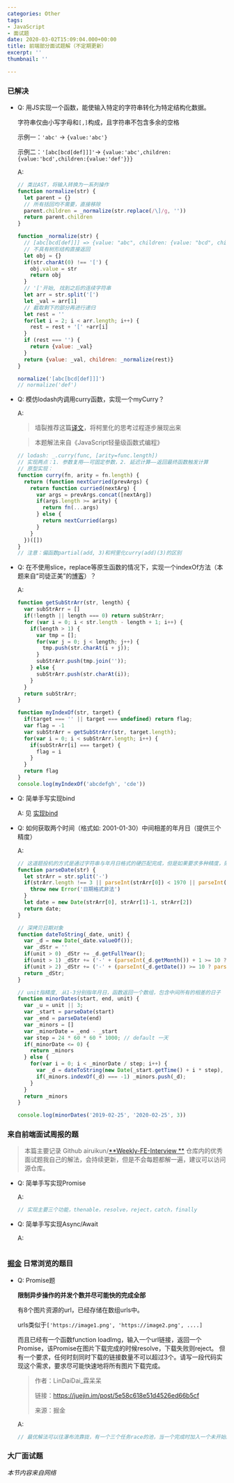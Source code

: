 ```yaml
---
categories: Other
tags:
- JavaScript
- 面试题
date: 2020-03-02T15:09:04.000+00:00
title: 前端部分面试题解（不定期更新）
excerpt: ''
thumbnail: ''

---
```

### 已解决

* Q: 用JS实现一个函数，能使输入特定的字符串转化为特定结构化数据。

  字符串仅由小写字母和`[,]`构成，且字符串不包含多余的空格

  示例一：`'abc'` -> `{value:'abc'}`

  示例二：`'[abc[bcd[def]]]'`-> `{value:'abc',children:{value:'bcd',children:{value:'def'}}}`

  A:

  ```javascript
  // 类比AST，将输入转换为一系列操作
  function normalize(str) {
    let parent = {}
    // 所有括回均不需要，直接移除
    parent.children = _normalize(str.replace(/\]/g, ''))
    return parent.children
  }
  
  function _normalize(str) {
    // [abc[bcd[def]]] => {value: "abc", children: {value: "bcd", children: {value: "def"}}}
    // 不具有树形结构直接返回
    let obj = {}
    if(str.charAt(0) !== '[') {
      obj.value = str
      return obj
    }
    // '['开始, 找到之后的连续字符串
    let arr = str.split('[')
    let _val = arr[1]
    // 截取剩下的部分再进行递归
    let rest = ''
    for(let i = 2; i < arr.length; i++) {
      rest = rest + '[' +arr[i]
    }
    if (rest === '') {
      return {value: _val}
    }
    return {value: _val, children: _normalize(rest)}
  }
  
  normalize('[abc[bcd[def]]]')
  // normalize('def')
  ```
  
* Q: 模仿lodash内调用curry函数，实现一个myCurry？

  A:

  > 墙裂推荐这篇[译文](https://www.jianshu.com/p/822c4bfeb8a9)，将柯里化的思考过程逐步展现出来
  
  > 本题解法来自《JavaScript轻量级函数式编程》

  ```javascript
  // lodash: _.curry(func, [arity=func.length])
  // 实现两点：1. 参数复用——可固定参数，2. 延迟计算——返回最终函数触发计算
  // 原型实现：
  function curry(fn, arity = fn.length) {
    return (function nextCurried(prevArgs) {
      return function curried(nextArg) {
        var args = prevArgs.concat([nextArg])
        if(args.length >= arity) {
          return fn(...args)
        } else {
          return nextCurried(args)
        }
      }
    })([])
  }
  // 注意：偏函数partial(add, 3)和柯里化curry(add)(3)的区别
  ```
  
* Q: 在不使用slice，replace等原生函数的情况下，实现一个indexOf方法（本题来自“司徒正美”的[博客](https://www.cnblogs.com/rubylouvre/archive/2011/08/19/2144894.html)）？

  A:
  ```javascript
  function getSubStrArr(str, length) {
    var subStrArr = []
    if(!length || length === 0) return subStrArr;
    for (var i = 0; i < str.length - length + 1; i++) {
      if(length > 1) {
        var tmp = [];
        for(var j = 0; j < length; j++) {
          tmp.push(str.charAt(i + j));
        }
        subStrArr.push(tmp.join(''));
      } else {
        subStrArr.push(str.charAt(i));
      }
    }
    return subStrArr;
  }

  function myIndexOf(str, target) {
    if(target === '' || target === undefined) return flag;
    var flag = -1
    var subStrArr = getSubStrArr(str, target.length);
    for(var i = 0; i < subStrArr.length; i++) {
      if(subStrArr[i] === target) {
        flag = i
      }
    }
    return flag
  }
  console.log(myIndexOf('abcdefgh', 'cde'))
  ```
  
* Q: 简单手写实现bind

  A: 见 [实现bind](https://blog.sparking.app/post?id=fe%252Fspeaking-javascript-%25E9%2598%2585%25E8%25AF%25BB%25E7%25AC%2594%25E8%25AE%25B0-%25E4%25B8%2589)
  
* Q: 如何获取两个时间（格式如: 2001-01-30）中间相差的年月日（提供三个精度）

  A:
  ```javascript
  // 这道题投机的方式是通过字符串与年月日格式的硬匹配完成，但是如果要求多种精度，则需要很繁琐，建议使用Date
  function parseDate(str) {
    let strArr = str.split('-')
    if(strArr.length !== 3 || parseInt(strArr[0]) < 1970 || parseInt(strArr[1]) > 11 || parseInt(strArr[2]) > 31 ) { // 简单处理，兼容如果当月没有此日期
      throw new Error('日期格式非法')
    }
    let date = new Date(strArr[0], strArr[1]-1, strArr[2])
    return date;
  }

  // 深拷贝日期对象
  function dateToString(_date, unit) {
    var _d = new Date(_date.valueOf());
    var _dStr = ''
    if(unit > 0) _dStr += _d.getFullYear();
    if(unit > 1) _dStr += ('-' + (parseInt(_d.getMonth()) + 1 >= 10 ? (parseInt(_d.getMonth()) + 1).toString() : '0' + (parseInt(_d.getMonth()) + 1).toString()));
    if(unit > 2) _dStr += ('-' + (parseInt(_d.getDate()) >= 10 ? parseInt(_d.getDate()).toString() : '0' + parseInt(_d.getDate()).toString()));
    return _dStr;
  }

  // unit指精度, 从1-3分别指年月日，函数返回一个数组，包含中间所有的相差的日子
  function minorDates(start, end, unit) {
    var _u = unit || 3;
    var _start = parseDate(start)
    var _end = parseDate(end)
    var _minors = []
    var _minorDate = _end - _start
    var step = 24 * 60 * 60 * 1000; // default 一天
    if(_minorDate <= 0) {
      return _minors
    } else {
      for(var i = 0; i < _minorDate / step; i++) {
        var _d = dateToString(new Date(_start.getTime() + i * step), unit)
        if(_minors.indexOf(_d) === -1) _minors.push(_d);
      }
    }
    return _minors
  }

  console.log(minorDates('2019-02-25', '2020-02-25', 3))
  ```

### 来自前端面试周报的题

> 本篇主要记录 Github airuikun/[**Weekly-FE-Interview **](https://github.com/airuikun/Weekly-FE-Interview) 仓库内的优秀面试题我自己的解法，会持续更新，但是不会每题都解一遍，建议可以访问源仓库。

* Q: 简单手写实现Promise

  A:

  ```javascript
  // 实现主要三个功能，thenable，resolve，reject，catch，finally
  ```
* Q: 简单手写实现Async/Await

  A:

  ```javascript
  
  ```

### [掘金](https://juejin.im/) 日常浏览的题目

* Q: Promise题

  **限制异步操作的并发个数并尽可能快的完成全部**

  有8个图片资源的url，已经存储在数组urls中。

  urls类似于`['https://image1.png', 'https://image2.png', ....]`

  而且已经有一个函数function loadImg，输入一个url链接，返回一个Promise，该Promise在图片下载完成的时候resolve，下载失败则reject。
  但有一个要求，任何时刻同时下载的链接数量不可以超过3个。请写一段代码实现这个需求，要求尽可能快速地将所有图片下载完成。

  > 作者：LinDaiDai_霖呆呆
  >
  > 链接：https://juejin.im/post/5e58c618e51d4526ed66b5cf
  >
  > 来源：掘金

  A:

  ```javascript
  // 最优解法可以往瀑布流靠拢，有一个三个任务race的池，当一个完成时加入一个未开始的开始。
  ```

### 大厂面试题

_本节内容来自网络_
